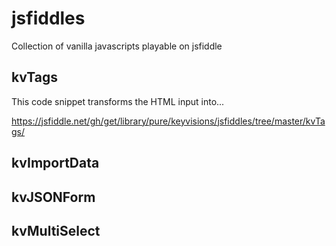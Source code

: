 # jsfiddles

Collection of vanilla javascripts playable on jsfiddle

## kvTags
This code snippet transforms the HTML input into...

<a href="https://jsfiddle.net/gh/get/library/pure/keyvisions/jsfiddles/tree/master/kvTags/" target="_blank">https://jsfiddle.net/gh/get/library/pure/keyvisions/jsfiddles/tree/master/kvTags/</a>

## kvImportData

## kvJSONForm

## kvMultiSelect

